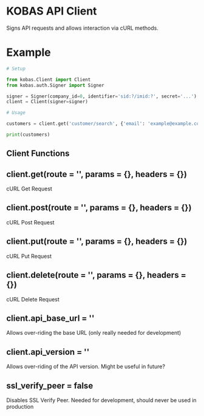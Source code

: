 KOBAS API Client
=============

Signs API requests and allows interaction via cURL methods.

# Example

```python
# Setup

from kobas.Client import Client
from kobas.auth.Signer import Signer

signer = Signer(company_id=0, identifier='sid:?/imid:?', secret='...')
client = Client(signer=signer)

# Usage

customers = client.get('customer/search', {'email': 'example@example.com'}, {})

print(customers)
```

## Client Functions

## client.get(route = '', params = {}, headers = {})
cURL Get Request

## client.post(route = '', params = {}, headers = {})
cURL Post Request

## client.put(route = '', params = {}, headers = {})
cURL Put Request

## client.delete(route = '', params = {}, headers = {})
cURL Delete Request

## client.api_base_url = ''
Allows over-riding the base URL (only really needed for development)

## client.api_version = ''
Allows over-riding of the API version. Might be useful in future?

## ssl_verify_peer = false
Disables SSL Verify Peer. Needed for development, should never be used in production